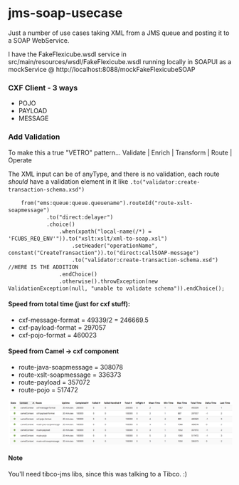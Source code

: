 # jms-soap-usecase

Just a number of use cases taking XML from a JMS queue and posting it to a SOAP WebService.

I have the FakeFlexicube.wsdl service in src/main/resources/wsdl/FakeFlexicube.wsdl running locally in SOAPUI as a mockService @ http://localhost:8088/mockFakeFlexicubeSOAP

### CXF Client - 3 ways

- POJO
- PAYLOAD
- MESSAGE

### Add Validation

To make this a true "VETRO" pattern...  Validate | Enrich | Transform | Route | Operate

The XML input can be of anyType, and there is no validation, each route *should* have a validation element in it like `.to("validator:create-transaction-schema.xsd")`

```$java
    from("ems:queue:queue.queuename").routeId("route-xslt-soapmessage")
            .to("direct:delayer")
            .choice()
                .when(xpath("local-name(/*) = 'FCUBS_REQ_ENV'")).to("xslt:xslt/xml-to-soap.xsl")
                    .setHeader("operationName", constant("CreateTransaction")).to("direct:callSOAP-message")
                    .to("validator:create-transaction-schema.xsd")  //HERE IS THE ADDITION
                .endChoice()
                .otherwise().throwException(new ValidationException(null, "unable to validate schema")).endChoice();
```
 
 
#### Speed from total time (just for cxf stuff):

- cxf-message-format = 49339/2 = 246669.5
- cxf-payload-format           = 297057
- cxf-pojo-format              = 460023


#### Speed from Camel -> cxf component

- route-java-soapmessage = 308078
- route-xslt-soapmessage = 336373
- route-payload          = 357072
- route-pojo             = 517472


![screenshot](hawtio-screenshot.png)


#### Note

You'll need tibco-jms libs, since this was talking to a Tibco. :)